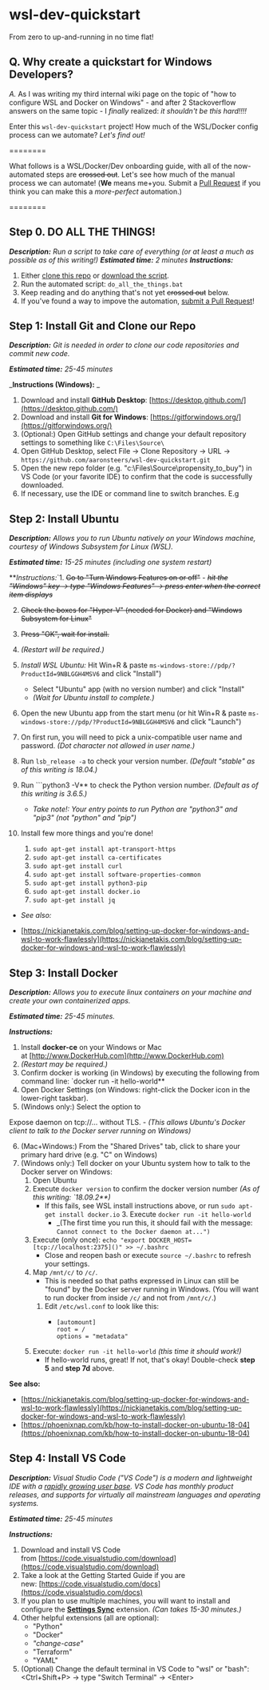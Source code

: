 # wsl-dev-quickstart

From zero to up-and-running in no time flat!

## Q. Why create a quickstart for Windows Developers?

*A.* As I was writing my third internal wiki page on the topic of "how to configure WSL and Docker on Windows" - and after 2 Stackoverflow answers on the same topic - I _finally_ realized: _it shouldn't be this hard!!!!_

Enter this `wsl-dev-quickstart` project! How much of the WSL/Docker config process can we automate? _Let's find out!_

========

What follows is a WSL/Docker/Dev onboarding guide, with all of the now-automated steps are ~~crossed out~~. Let's see how much of the manual process we can automate! (**We** means me+you. Submit a [Pull Request](docs/CONTRIBUTING.md) if you think you can make this a _more-perfect_ automation.)

========
## Step 0. DO ALL THE THINGS!

_**Description:** Run a script to take care of everything (or at least a much as possible as of this writing!)_
_**Estimated time:** 2 minutes_
_**Instructions:**_
1. Either [clone this repo](x-github-client://openRepo/https://github.com/aaronsteers/wsl-dev-quickstart) or [download the script](https://raw.githubusercontent.com/aaronsteers/wsl-dev-quickstart/feat/mvp/do_all_the_things.bat).
2. Run the automated script: `do_all_the_things.bat`
3. Keep reading and do anything that's not yet ~~crossed out~~ below.
4. If you've found a way to impove the automation, [submit a Pull Request](docs/CONTRIBUTING)!


## Step 1: Install Git and Clone our Repo

_**Description:** Git is needed in order to clone our code repositories and commit new code._

_**Estimated time:** 25-45 minutes_

_**Instructions (Windows):** _

1. Download and install **GitHub Desktop**: [https://desktop.github.com/](https://desktop.github.com/)
2. Download and install **Git for Windows**: [https://gitforwindows.org/](https://gitforwindows.org/)
3. (Optional:) Open GitHub settings and change your default repository settings to something like `C:\Files\Source\`
4. Open GitHub Desktop, select File → Clone Repository → URL → `https://github.com/aaronsteers/wsl-dev-quickstart.git`
5. Open the new repo folder (e.g. "c:\Files\Source\propensity_to_buy\") in VS Code (or your favorite IDE) to confirm that the code is successfully downloaded.
6. If necessary, use the IDE or command line to switch branches. E.g


## Step 2: Install Ubuntu

_**Description:** Allows you to run Ubuntu natively on your Windows machine, courtesy of Windows Subsystem for Linux (WSL)._

_**Estimated time:** 15-25 minutes (including one system restart)_

**_Instructions:_`1. ~~Go to "Turn Windows Features on or off"~~
    - ~~_hit the "Windows" key → type "Windows Features" → press enter when the correct item displays_~~

2. ~~Check the boxes for "Hyper-V" (needed for Docker) and "Windows Subsystem for Linux"~~
3. ~~Press "OK", wait for install.~~

4. _(Restart will be required.)_
5. *Install WSL Ubuntu:* Hit Win+R & paste `ms-windows-store://pdp/?ProductId=9NBLGGH4MSV6` and click "Install")
   * Select "Ubuntu" app (with no version number) and click "Install"
   * _(Wait for Ubuntu install to complete.)_
8. Open the new Ubuntu app from the start menu (or hit Win+R & paste `ms-windows-store://pdp/?ProductId=9NBLGGH4MSV6` and click "Launch")
9. On first run, you will need to pick a unix-compatible user name and password. _(Dot character not allowed in user name.)_

10. Run `lsb_release -a` to check your version number. _(Default "stable" as of this writing is 18.04.)_
11. Run ```python3 -V** to check the Python version number. _(Default as of this writing is 3.6.5.)_
    - _Take note!: Your entry points to run Python are "python3" and "pip3" (not "python" and "pip")_
12. Install few more things and you're done!
    1. `sudo apt-get install apt-transport-https`
    2. `sudo apt-get install ca-certificates`
    3. `sudo apt-get install curl`
    4. `sudo apt-get install software-properties-common`
    5. `sudo apt-get install python3-pip`
    6. `sudo apt-get install docker.io`
    7. `sudo apt-get install jq`

* *See also:*
- [https://nickjanetakis.com/blog/setting-up-docker-for-windows-and-wsl-to-work-flawlessly](https://nickjanetakis.com/blog/setting-up-docker-for-windows-and-wsl-to-work-flawlessly)

## Step 3: Install Docker

_**Description:** Allows you to execute linux containers on your machine and create your own containerized apps._

_**Estimated time:** 25-45 minutes._

_**Instructions:**_

1. Install **docker-ce** on your Windows or Mac at [http://www.DockerHub.com](http://www.DockerHub.com)
2. _(Restart may be required.)_
3. Confirm docker is working (in Windows) by executing the following from command line: `docker run -it hello-world**
4. Open Docker Settings (on Windows: right-click the Docker icon in the lower-right taskbar).
5. (Windows only:) Select the option to 

Expose daemon on tcp://... without TLS.
    - _(This allows Ubuntu's Docker client to talk to the Docker server running on Windows)_

6. (Mac+Windows:) From the "Shared Drives" tab, click to share your primary hard drive (e.g. "C" on Windows)
7. (Windows only:) Tell docker on your Ubuntu system how to talk to the Docker server on Windows:
    1. Open Ubuntu
    2. Execute `docker version` to confirm the docker version number _(As of this writing: `18.09.2**)_
        - If this fails, see WSL install instructions above, or run `sudo apt-get install docker.io`    3. Execute `docker run -it hello-world`
            - _(The first time you run this, it should fail with the message: `Cannot connect to the Docker daemon at...")`
    4. Execute (only once): `echo "export DOCKER_HOST=[tcp://localhost:2375]()" >> ~/.bashrc`
        - Close and reopen bash or execute `source ~/.bashrc` to refresh your settings.
    5. Map `/mnt/c/` to `/c/`.
        - This is needed so that paths expressed in Linux can still be "found" by the Docker server running in Windows. (You will want to run docker from inside `/c/` and not from `/mnt/c/`.)
        1. Edit `/etc/wsl.conf` to look like this:
            - ```
              [automount]
              root = /
              options = "metadata"
              ```
    6. Execute: `docker run -it hello-world` _(this time it should work!)_
        - If hello-world runs, great! If not, that's okay! Double-check **step 5** and **step 7d** above.

**See also:**
- [https://nickjanetakis.com/blog/setting-up-docker-for-windows-and-wsl-to-work-flawlessly](https://nickjanetakis.com/blog/setting-up-docker-for-windows-and-wsl-to-work-flawlessly)
- [https://phoenixnap.com/kb/how-to-install-docker-on-ubuntu-18-04](https://phoenixnap.com/kb/how-to-install-docker-on-ubuntu-18-04)

## Step 4: Install VS Code

_**Description:** Visual Studio Code ("VS Code") is a modern and lightweight IDE with a [rapidly growing user base](https://triplebyte.com/blog/editor-report-the-rise-of-visual-studio-code). VS Code has monthly product releases, and supports for virtually all mainstream languages and operating systems._

_**Estimated time:** 25-45 minutes_

**_Instructions:_**
1. Download and install VS Code from [https://code.visualstudio.com/download](https://code.visualstudio.com/download)
2. Take a look at the Getting Started Guide if you are new: [https://code.visualstudio.com/docs](https://code.visualstudio.com/docs)
3. If you plan to use multiple machines, you will want to install and configure the **[Settings Sync](https://itnext.io/settings-sync-with-vs-code-c3d4f126989)** extension. _(Can takes 15-30 minutes.)_
4. Other helpful extensions (all are optional):
    - "Python"
    - "Docker"
    - _"change-case"_
    - "Terraform"
    - "YAML"
5. (Optional) Change the default terminal in VS Code to "wsl" or "bash": &lt;Ctrl+Shift+P&gt; → type "Switch Terminal" → &lt;Enter&gt;

